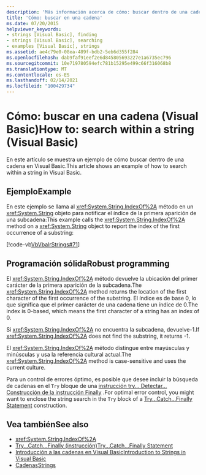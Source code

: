 ```yaml
---
description: 'Más información acerca de cómo: buscar dentro de una cadena (Visual Basic)'
title: 'Cómo: buscar en una cadena'
ms.date: 07/20/2015
helpviewer_keywords:
- strings [Visual Basic], finding
- strings [Visual Basic], searching
- examples [Visual Basic], strings
ms.assetid: ae4c79e0-08ea-489f-bdb2-5eb6d355f284
ms.openlocfilehash: dab9faf91eef2e6d845805693227e1a6735ec796
ms.sourcegitcommit: 10e719780594efc781b15295e499c66f316068b8
ms.translationtype: MT
ms.contentlocale: es-ES
ms.lasthandoff: 02/14/2021
ms.locfileid: "100429734"
---
```

# <a name="how-to-search-within-a-string-visual-basic"></a><span data-ttu-id="ef847-103">Cómo: buscar en una cadena (Visual Basic)</span><span class="sxs-lookup"><span data-stu-id="ef847-103">How to: search within a string (Visual Basic)</span></span>

<span data-ttu-id="ef847-104">En este artículo se muestra un ejemplo de cómo buscar dentro de una cadena en Visual Basic.</span><span class="sxs-lookup"><span data-stu-id="ef847-104">This article shows an example of how to search within a string in Visual Basic.</span></span>

## <a name="example"></a><span data-ttu-id="ef847-105">Ejemplo</span><span class="sxs-lookup"><span data-stu-id="ef847-105">Example</span></span>

<span data-ttu-id="ef847-106">En este ejemplo se llama al <xref:System.String.IndexOf%2A> método en un <xref:System.String> objeto para notificar el índice de la primera aparición de una subcadena:</span><span class="sxs-lookup"><span data-stu-id="ef847-106">This example calls the <xref:System.String.IndexOf%2A> method on a <xref:System.String> object to report the index of the first occurrence of a substring:</span></span>

 [!code-vb[VbVbalrStrings#71](~/samples/snippets/visualbasic/VS_Snippets_VBCSharp/VbVbalrStrings/VB/Class2.vb#71)]

## <a name="robust-programming"></a><span data-ttu-id="ef847-107">Programación sólida</span><span class="sxs-lookup"><span data-stu-id="ef847-107">Robust programming</span></span>

<span data-ttu-id="ef847-108">El <xref:System.String.IndexOf%2A> método devuelve la ubicación del primer carácter de la primera aparición de la subcadena.</span><span class="sxs-lookup"><span data-stu-id="ef847-108">The <xref:System.String.IndexOf%2A> method returns the location of the first character of the first occurrence of the substring.</span></span> <span data-ttu-id="ef847-109">El índice es de base 0, lo que significa que el primer carácter de una cadena tiene un índice de 0.</span><span class="sxs-lookup"><span data-stu-id="ef847-109">The index is 0-based, which means the first character of a string has an index of 0.</span></span>

<span data-ttu-id="ef847-110">Si <xref:System.String.IndexOf%2A> no encuentra la subcadena, devuelve-1.</span><span class="sxs-lookup"><span data-stu-id="ef847-110">If <xref:System.String.IndexOf%2A> does not find the substring, it returns -1.</span></span>

<span data-ttu-id="ef847-111">El <xref:System.String.IndexOf%2A> método distingue entre mayúsculas y minúsculas y usa la referencia cultural actual.</span><span class="sxs-lookup"><span data-stu-id="ef847-111">The <xref:System.String.IndexOf%2A> method is case-sensitive and uses the current culture.</span></span>

<span data-ttu-id="ef847-112">Para un control de errores óptimo, es posible que desee incluir la búsqueda de cadenas en el `Try` bloque de una [instrucción try... Detectar... Construcción de la instrucción Finally](../../../language-reference/statements/try-catch-finally-statement.md) .</span><span class="sxs-lookup"><span data-stu-id="ef847-112">For optimal error control, you might want to enclose the string search in the `Try` block of a [Try...Catch...Finally Statement](../../../language-reference/statements/try-catch-finally-statement.md) construction.</span></span>

## <a name="see-also"></a><span data-ttu-id="ef847-113">Vea también</span><span class="sxs-lookup"><span data-stu-id="ef847-113">See also</span></span>

- <xref:System.String.IndexOf%2A>
- [<span data-ttu-id="ef847-114">Try...Catch...Finally (instrucción)</span><span class="sxs-lookup"><span data-stu-id="ef847-114">Try...Catch...Finally Statement</span></span>](../../../language-reference/statements/try-catch-finally-statement.md)
- [<span data-ttu-id="ef847-115">Introducción a las cadenas en Visual Basic</span><span class="sxs-lookup"><span data-stu-id="ef847-115">Introduction to Strings in Visual Basic</span></span>](introduction-to-strings.md)
- [<span data-ttu-id="ef847-116">Cadenas</span><span class="sxs-lookup"><span data-stu-id="ef847-116">Strings</span></span>](index.md)
